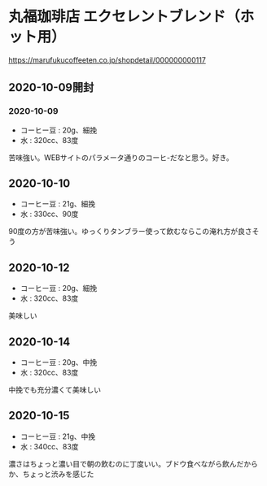 # 丸福珈琲店 エクセレントブレンド（ホット用）

<https://marufukucoffeeten.co.jp/shopdetail/000000000117>

## 2020-10-09開封

### 2020-10-09

- コーヒー豆 : 20g、細挽
- 水 : 320cc、83度

苦味強い。WEBサイトのパラメータ通りのコーヒ-だなと思う。好き。

## 2020-10-10

- コーヒー豆 : 21g、細挽
- 水 : 330cc、90度

90度の方が苦味強い。ゆっくりタンブラー使って飲むならこの淹れ方が良さそう

## 2020-10-12

- コーヒー豆 : 20g、細挽
- 水 : 320cc、83度

美味しい

## 2020-10-14

- コーヒー豆 : 20g、中挽
- 水 : 320cc、83度

中挽でも充分濃くて美味しい

## 2020-10-15

- コーヒー豆 : 21g、中挽
- 水 : 340cc、83度

濃さはちょっと濃い目で朝の飲むのに丁度いい。ブドウ食べながら飲んだからか、ちょっと渋みを感じた
